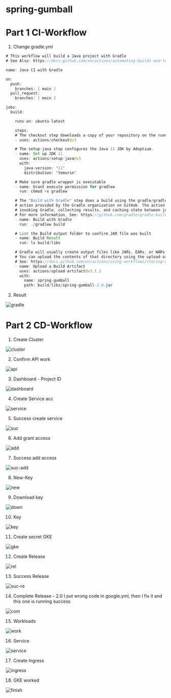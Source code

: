 # spring-gumball

# Part 1 CI-Workflow

1. Change gradle.yml
```java
# This workflow will build a Java project with Gradle
# See Also: https://docs.github.com/en/actions/automating-builds-and-tests/building-and-testing-java-with-gradle

name: Java CI with Gradle

on:
  push:
    branches: [ main ]
  pull_request:
    branches: [ main ]

jobs:
  build:

    runs-on: ubuntu-latest

    steps:
    # The checkout step downloads a copy of your repository on the runner.
    - uses: actions/checkout@v3

    # The setup-java step configures the Java 11 JDK by Adoptium.
    - name: Set up JDK 11
      uses: actions/setup-java@v3
      with:
        java-version: '11'
        distribution: 'temurin'

    # Make sure gradle wrapper is executable
    - name: Grant execute permission for gradlew
      run: chmod +x gradlew

    # The "Build with Gradle" step does a build using the gradle/gradle-build-action 
    # action provided by the Gradle organization on GitHub. The action takes care of 
    # invoking Gradle, collecting results, and caching state between jobs. 
    # For more information, See: https://github.com/gradle/gradle-build-action.      
    - name: Build with Gradle
      run: ./gradlew build

    # List the Build output folder to confirm JAR file was built
    - name: Build Result
      run: ls build/libs

    # Gradle will usually create output files like JARs, EARs, or WARs in the build/libs directory. 
    # You can upload the contents of that directory using the upload-artifact action.
    # See: https://docs.github.com/en/actions/using-workflows/storing-workflow-data-as-artifacts
    - name: Upload a Build Artifact
      uses: actions/upload-artifact@v3.1.1
      with:
        name: spring-gumball
        path: build/libs/spring-gumball-2.0.jar
```
2. Result

![gradle](https://github.com/namquang411/spring-gumball/blob/main/image/gradle-action.png)


# Part 2 CD-Workflow

1. Create Cluster

![cluster](https://github.com/namquang411/spring-gumball/blob/main/image/cluster.png)

2. Confirm API work

![api](https://github.com/namquang411/spring-gumball/blob/main/image/api-ready.png)

3. Dashboard - Project ID

![dashboard](https://github.com/namquang411/spring-gumball/blob/main/image/dashboard.png)

4. Create Service acc

![service](https://github.com/namquang411/spring-gumball/blob/main/image/service-acc.png)

5. Success create service

![suc](https://github.com/namquang411/spring-gumball/blob/main/image/success-service.png)

6. Add grant access

![add](https://github.com/namquang411/spring-gumball/blob/main/image/access.png)

7. Success add access

![suc-add](https://github.com/namquang411/spring-gumball/blob/main/image/success-add.png)

8. New-Key

![new](https://github.com/namquang411/spring-gumball/blob/main/image/new-key.png)

9. Download key

![down](https://github.com/namquang411/spring-gumball/blob/main/image/downloaded.png)

10. Key

![key](https://github.com/namquang411/spring-gumball/blob/main/image/key.png)

11. Create secret GKE

![gke](https://github.com/namquang411/spring-gumball/blob/main/image/gke.png)

12. Create Release

![rel](https://github.com/namquang411/spring-gumball/blob/main/image/realease.png)

13. Success Release

![suc-re](https://github.com/namquang411/spring-gumball/blob/main/image/suc-rel.png)

14. Complete Release - 2.0 I put wrong code in google.yml, then I fix it and this one is running success

![com](https://github.com/namquang411/spring-gumball/blob/main/image/complete-release.png)

15. Workloads

![work](https://github.com/namquang411/spring-gumball/blob/main/image/workload.png)

16. Service

![service](https://github.com/namquang411/spring-gumball/blob/main/image/service.png)

17. Create Ingress

![ingress](https://github.com/namquang411/spring-gumball/blob/main/image/ingress.png)

18. GKE worked

![finish](https://github.com/namquang411/spring-gumball/blob/main/image/finished.png)